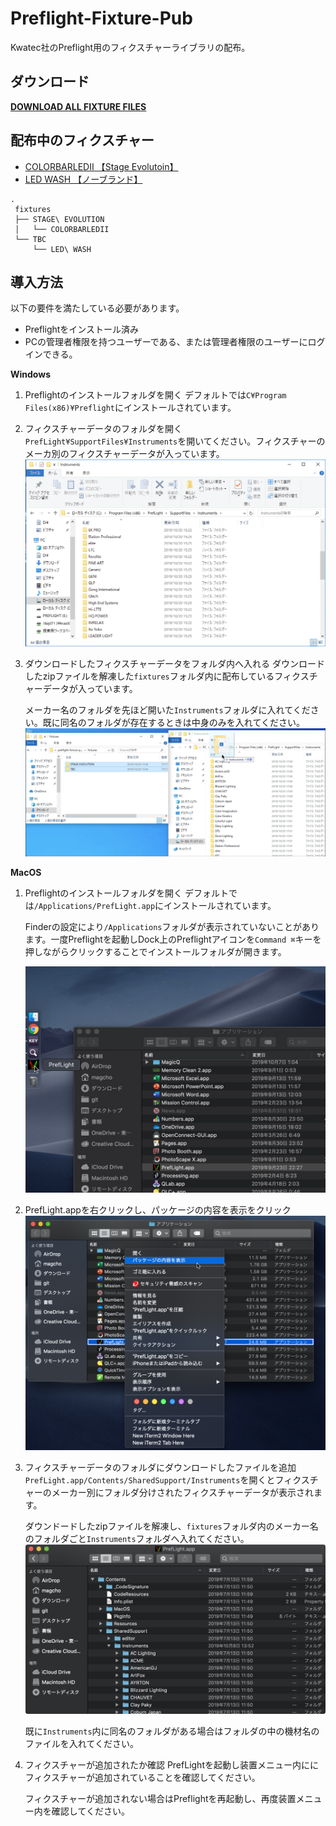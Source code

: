 # Preflight-Fixture-Pub

Kwatec社のPreflight用のフィクスチャーライブラリの配布。

## ダウンロード

<b><u>[DOWNLOAD ALL FIXTURE FILES](https://github.com/magcho/preflight-fixture-pub/archive/master.zip)</u></b>

## 配布中のフィクスチャー

- [COLORBARLEDⅡ 【Stage Evolutoin】](https://www.soundhouse.co.jp/products/detail/item/212382/)
- [LED WASH 【ノーブランド】](https://www.aliexpress.com/item/32971455218.html)

```
.
 fixtures
 ├── STAGE\ EVOLUTION
 │   └── COLORBARLEDII
 └── TBC
     └── LED\ WASH
```

## 導入方法

以下の要件を満たしている必要があります。
- Preflightをインストール済み
- PCの管理者権限を持つユーザーである、または管理者権限のユーザーにログインできる。


**Windows**
1. Preflightのインストールフォルダを開く
   デフォルトでは`C¥Program Files(x86)¥Preflight`にインストールされています。
   
2. フィクスチャーデータのフォルダを開く
   `PrefLight¥SupportFiles¥Instruments`を開いてください。フィクスチャーのメーカ別のフィクスチャーデータが入っています。
   ![Alt Text](./src/img5.png) 

3. ダウンロードしたフィクスチャーデータをフォルダ内へ入れる
   ダウンロードしたzipファイルを解凍した`fixtures`フォルダ内に配布しているフィクスチャーデータが入っています。
   
   メーカー名のフォルダを先ほど開いた`Instruments`フォルダに入れてください。既に同名のフォルダが存在するときは中身のみを入れてください。
   ![Alt Text](./src/img4.png) 

**MacOS**
1. Preflightのインストールフォルダを開く
   デフォルトでは`/Applications/PrefLight.app`にインストールされています。
   
   Finderの設定により`/Applications`フォルダが表示されていないことがあります。一度Preflightを起動しDock上のPreflightアイコンを`Command ⌘`キーを押しながらクリックすることでインストールフォルダが開きます。
   
   ![Alt Text](./src/img1.png ) 
2. PrefLight.appを右クリックし、パッケージの内容を表示をクリック
   ![Alt Text](./src/img2.png ) 

3. フィクスチャーデータのフォルダにダウンロードしたファイルを追加
   `PrefLight.app/Contents/SharedSupport/Instruments`を開くとフィクスチャーのメーカー別にフォルダ分けされたフィクスチャーデータが表示されます。
   
   ダウンドードしたzipファイルを解凍し、`fixtures`フォルダ内のメーカー名のフォルダごと`Instruments`フォルダへ入れてください。
   ![Alt Text](./src/img3.png ) 
   
   既に`Instruments`内に同名のフォルダがある場合はフォルダの中の機材名のファイルを入れてください。
   
   
4. フィクスチャーが追加されたか確認
   PrefLightを起動し装置メニュー内ににフィクスチャーが追加されていることを確認してください。
   
   フィクスチャーが追加されない場合はPreflightを再起動し、再度装置メニュー内を確認してください。
   
   
   

